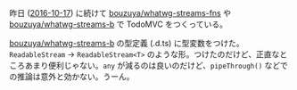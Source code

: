 昨日 ([2016-10-17][]) に続けて [bouzuya/whatwg-streams-fns][] や [bouzuya/whatwg-streams-b][] で TodoMVC をつくっている。

[bouzuya/whatwg-streams-b][] の型定義 (.d.ts) に型変数をつけた。`ReadableStream` -> `ReadableStream<T>` のような形。つけたのだけど、正直なところあまり便利じゃない。`any` が減るのは良いのだけど、`pipeThrough()` などでの推論は意外と効かない。うーん。

[2016-10-17]: https://blog.bouzuya.net/2016/10/17/
[bouzuya/whatwg-streams-fns]: https://github.com/bouzuya/whatwg-streams-fns
[bouzuya/whatwg-streams-b]: https://github.com/bouzuya/whatwg-streams-b

